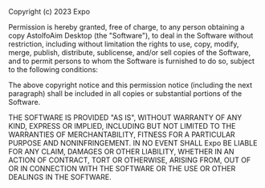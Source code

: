 Copyright (c) 2023 Expo

Permission is hereby granted, free of charge, to any person obtaining a copy AstolfoAim Desktop (the "Software"), to deal in the Software without restriction, including without limitation the rights to use, copy, modify, merge, publish, distribute, sublicense, and/or sell copies of the Software, and to permit persons to whom the Software is furnished to do so, subject to the following conditions:

The above copyright notice and this permission notice (including the next paragraph) shall be included in all copies or substantial portions of the Software.

THE SOFTWARE IS PROVIDED "AS IS", WITHOUT WARRANTY OF ANY KIND, EXPRESS OR IMPLIED, INCLUDING BUT NOT LIMITED TO THE WARRANTIES OF MERCHANTABILITY, FITNESS FOR A PARTICULAR PURPOSE AND NONINFRINGEMENT. IN NO EVENT SHALL Expo BE LIABLE FOR ANY CLAIM, DAMAGES OR OTHER LIABILITY, WHETHER IN AN ACTION OF CONTRACT, TORT OR OTHERWISE, ARISING FROM, OUT OF OR IN CONNECTION WITH THE SOFTWARE OR THE USE OR OTHER DEALINGS IN THE SOFTWARE.